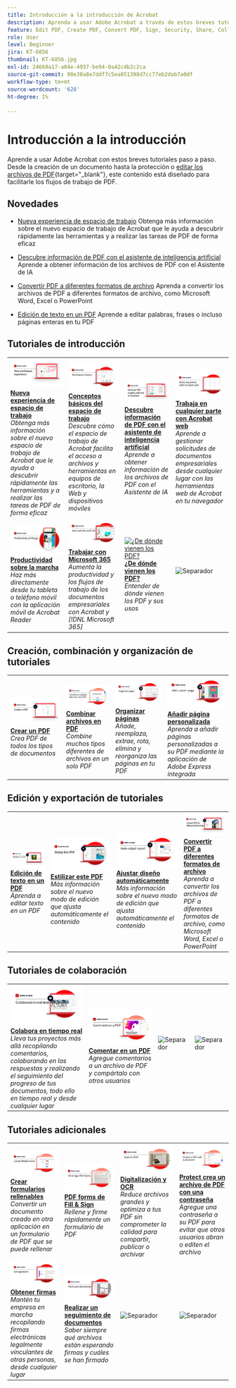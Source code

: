 ```yaml
---
title: Introducción a la introducción de Acrobat
description: Aprenda a usar Adobe Acrobat a través de estos breves tutoriales paso a paso (1-2 min)
feature: Edit PDF, Create PDF, Convert PDF, Sign, Security, Share, Collaboration, Workspace
role: User
level: Beginner
jira: KT-6856
thumbnail: KT-6856.jpg
exl-id: 24660a17-a04e-4937-be94-0a42c4b2c2ca
source-git-commit: 98e38a8e7ddf7c5ea051398d7cc77eb2dab7a0df
workflow-type: tm+mt
source-wordcount: '628'
ht-degree: 1%

---
```


# Introducción a la introducción

Aprende a usar Adobe Acrobat con estos breves tutoriales paso a paso. Desde la creación de un documento hasta la protección o [editar los archivos de PDF](https://www.adobe.com/es/acrobat/online/pdf-editor.html){target="_blank"}, este contenido está diseñado para facilitarle los flujos de trabajo de PDF.

## Novedades

* [Nueva experiencia de espacio de trabajo](new-workspace.md)
Obtenga más información sobre el nuevo espacio de trabajo de Acrobat que le ayuda a descubrir rápidamente las herramientas y a realizar las tareas de PDF de forma eficaz

* [Descubre información de PDF con el asistente de inteligencia artificial](ai-assistant.md)
Aprende a obtener información de los archivos de PDF con el Asistente de IA

* [Convertir PDF a diferentes formatos de archivo](export-pdf.md)
Aprenda a convertir los archivos de PDF a diferentes formatos de archivo, como Microsoft Word, Excel o PowerPoint

* [Edición de texto en un PDF](edit-pdf.md)
Aprende a editar palabras, frases o incluso páginas enteras en tu PDF


## Tutoriales de introducción

<table style="table-layout:fixed">
<tr>
  <td>
    <a href="new-workspace.md">
      <img alt="Nueva experiencia de espacio de trabajo" src="../assets/new-workspace.png" />
    </a>
    <div>
    <a href="new-workspace.md"><strong>Nueva experiencia de espacio de trabajo</strong></a>
    </div>
    <em>Obtenga más información sobre el nuevo espacio de trabajo de Acrobat que le ayuda a descubrir rápidamente las herramientas y a realizar las tareas de PDF de forma eficaz</em>
    <br>
  </td>
  <td>
    <a href="get-to-know-the-acrobat-dc-interface.md">
      <img alt="Conceptos básicos del área de trabajo" src="../assets/workspace_acrobat.png" />
    </a>
    <div>
    <a href="get-to-know-the-acrobat-dc-interface.md"><strong>Conceptos básicos del espacio de trabajo</strong></a>
    </div>
    <em>Descubre cómo el espacio de trabajo de Acrobat facilita el acceso a archivos y herramientas en equipos de escritorio, la Web y dispositivos móviles</em>
    <br>
  </td>
  <td>
    <a href="ai-assistant.md">
      <img alt="Descubre información de PDF con el asistente de inteligencia artificial" src="../assets/ai-assistant.png" />
    </a>
    <div>
    <a href="ai-assistant.md"><strong>Descubre información de PDF con el asistente de inteligencia artificial</strong></a>
    </div>
    <em>Aprende a obtener información de los archivos de PDF con el Asistente de IA</em>
    <br>
  </td>
  <td>
    <a href="acrobatweb.md">
      <img alt="Trabaja en cualquier parte con Acrobat web" src="../assets/Acrobatweb_1280.png" />
    </a>
    <div>
    <a href="acrobatweb.md"><strong>Trabaja en cualquier parte con Acrobat web</strong></a>
    </div>
    <em>Aprende a gestionar solicitudes de documentos empresariales desde cualquier lugar con las herramientas web de Acrobat en tu navegador</em>
    <br>
  </td>
</tr>
<tr>
  <td>
    <a href="productivity.md">
      <img alt="Productividad sobre la marcha" src="../assets/Productivity_1280.png" />
    </a>
    <div>
     <a href="productivity.md"><strong>Productividad sobre la marcha</strong></a>
    </div>
    <em>Haz más directamente desde tu tableta o teléfono móvil con la aplicación móvil de Acrobat Reader</em>
    <br>
  </td>
    <td>
      <a href="../integrate/integrate-overview.md#microsoft">
        <img alt="Trabajar con Microsoft 365" src="../assets/WorkMicrosoft365_1280.png" />
      </a>
      <div>
      <a href="../integrate/integrate-overview.md#microsoft"><strong>Trabajar con Microsoft 365</strong></a>
      </div>
      <em>Aumenta la productividad y los flujos de trabajo de los documentos empresariales con Acrobat y [!DNL Microsoft 365]</em>
      <br>
    </td>
    <td>
      <a href="where-do-pdfs-come-from.md">
        <img alt="¿De dónde vienen los PDF?" src="../assets/WherePDFs.jpg" />
      </a>
      <div>
      <a href="where-do-pdfs-come-from.md"><strong>¿De dónde vienen los PDF?</strong></a>
      </div>
      <em>Entender de dónde vienen los PDF y sus usos</em>
      <br>
    </td>
    <td>
    <img alt="Separador" src="../assets/Grayspacer.png" />
      <div>
      <br>
    </td>
  </tr>
  </table>

## Creación, combinación y organización de tutoriales

<table style="table-layout:fixed">
  <tr>
    <td>
      <a href="create-pdf.md">
        <img alt="Crear archivos de PDF" src="../assets/create.png" />
      </a>
      <div>
      <a href="create-pdf.md"><strong>Crear un PDF</strong></a>
      </div>
      <em>Crea PDF de todos los tipos de documentos</em>
      <br>
    </td>
    <td>
      <a href="combine-to-pdf.md">
        <img alt="COMBINE FILES a PDF" src="../assets/Combine.jpg" />
      </a>
      <div>
      <a href="combine-to-pdf.md"><strong>Combinar archivos en PDF</strong></a>
      </div>
      <em>Combine muchos tipos diferentes de archivos en un solo PDF</em>
      <br>
    </td>
    <td>
      <a href="organize.md">
        <img alt="Organizar páginas" src="../assets/Organize.png" />
      </a>
      <div>
      <a href="organize.md"><strong>Organizar páginas</strong></a>
      </div>
      <em>Añade, reemplaza, extrae, rota, elimina y reorganiza las páginas en tu PDF</em>
      <br>
    </td>
    <td>
      <a href="add-custom-page.md">
        <img alt="Adición de una página personalizada" src="../assets/Custompage.png" />
      </a>
      <div>
      <a href="add-custom-page.md"><strong>Añadir página personalizada</strong></a>
      </div>
      <em>Aprenda a añadir páginas personalizadas a su PDF mediante la aplicación de Adobe Express integrada</em>
      <br>
    </td>
  </tr>
  </table>

## Edición y exportación de tutoriales

<table style="table-layout:fixed">
  <tr>
    <td>
      <a href="edit-pdf.md">
        <img alt="Edición de texto en un PDF" src="../assets/edit-text.png" />
      </a>
      <div>
      <a href="edit-pdf.md"><strong>Edición de texto en un PDF</strong></a>
      </div>
      <em>Aprenda a editar texto en un PDF</em>
      <br>
    </td>
    <td>
      <a href="stylize-this-PDF.md">
        <img alt="Estilizar este PDF" src="../assets/Stylize.png" />
      </a>
      <div>
      <a href="stylize-this-PDF.md"><strong>Estilizar este PDF</strong></a>
      </div>
      <em>Más información sobre el nuevo modo de edición que ajusta automáticamente el contenido</em>
      <br>
    </td>
   <td>
      <a href="auto-adjust-layout.md">
        <img alt="Ajustar diseño automáticamente" src="../assets/Autoadjust.png" />
      </a>
      <div>
      <a href="auto-adjust-layout.md"><strong>Ajustar diseño automáticamente</strong></a>
      </div>
      <em>Más información sobre el nuevo modo de edición que ajusta automáticamente el contenido</em>
      <br>
    </td>
    <td>
      <a href="export-pdf.md">
        <img alt="Convertir PDF a diferentes formatos de archivo" src="../assets/convert.png" />
      </a>
      <div>
      <a href="export-pdf.md"><strong>Convertir PDF a diferentes formatos de archivo</strong></a>
      </div>
      <em>Aprenda a convertir los archivos de PDF a diferentes formatos de archivo, como Microsoft Word, Excel o PowerPoint</em>
      <br>
    </td>
  </tr>
  </table>

## Tutoriales de colaboración

<table style="table-layout:fixed">
  <tr>
    <td>
      <a href="collaborate.md">
        <img alt="Colabora en tiempo real" src="../assets/Collaborate_1280.png" />
      </a>
      <div>
      <a href="collaborate.md"><strong>Colabora en tiempo real</strong></a>
      </div>
      <em>Lleva tus proyectos más allá recopilando comentarios, colaborando en las respuestas y realizando el seguimiento del progreso de tus documentos, todo ello en tiempo real y desde cualquier lugar</em>
      <br>
    </td>
    <td>
      <a href="comment-on-pdf-files.md">
        <img alt="Comentar en un PDF" src="../assets/Comment.jpg" />
      </a>
      <div>
      <a href="comment-on-pdf-files.md"><strong>Comentar en un PDF</strong></a>
      </div>
      <em>Agregue comentarios a un archivo de PDF y compártalo con otros usuarios</em>
      <br>
    </td>
    <td>
    <img alt="Separador" src="../assets/Whitespacer.png" />
      <div>
      <br>
    </td>
    <td>
    <img alt="Separador" src="../assets/Whitespacer.png" />
      <div>
      <br>
    </td>
</tr>
</table>

## Tutoriales adicionales

<table style="table-layout:fixed">
<tr>
  <td>
    <a href="create-fillable-forms.md">
      <img alt="Crear formularios rellenables" src="../assets/Form_1280.png" />
    </a>
    <div>
    <a href="create-fillable-forms.md"><strong>Crear formularios rellenables</strong></a>
    </div>
    <em>Convertir un documento creado en otra aplicación en un formulario de PDF que se puede rellenar</em>
    <br>
  </td>
  <td>
    <a href="fill-and-sign.md">
      <img alt="Rellenar y firmar un formulario de PDF" src="../assets/FillSign_1280.png" />
    </a>
    <div>
    <a href="fill-and-sign.md"><strong>PDF forms de Fill &amp; Sign</strong></a>
    </div>
    <em>Rellene y firme rápidamente un formulario de PDF</em>
    <br>
  </td>
  <td>
    <a href="scan-and-ocr.md">
      <img alt="Digitalización y OCR" src="../assets/Scan.jpg" />
    </a>
    <div>
    <a href="scan-and-ocr.md"><strong>Digitalización y OCR</strong></a>
    </div>
    <em>Reduce archivos grandes y optimiza a tus PDF sin comprometer la calidad para compartir, publicar o archivar</em>
    <br>
  </td>
  <td>
    <a href="password-protect.md">
      <img alt="Protect crea un archivo de PDF con una contraseña" src="../assets/Protect.jpg" />
    </a>
    <div>
    <a href="password-protect.md"><strong>Protect crea un archivo de PDF con una contraseña</strong></a>
    </div>
    <em>Agregue una contraseña a su PDF para evitar que otros usuarios abran o editen el archivo</em>
    <br>
  </td>
</tr>
<tr>
  <td>
    <a href="signatures.md">
      <img alt="Obtener firmas" src="../assets/Signatures_1280.png" />
    </a>
    <div>
    <a href="signatures.md"><strong>Obtener firmas</strong></a>
    </div>
    <em>Mantén tu empresa en marcha recopilando firmas electrónicas legalmente vinculantes de otras personas, desde cualquier lugar</em>
    <br>
  </td>
  <td>
    <a href="track.md">
      <img alt="Realizar un seguimiento de documentos" src="../assets/Track_1280.png" />
    </a>
    <div>
    <a href="track.md"><strong>Realizar un seguimiento de documentos</strong></a>
    </div>
    <em>Saber siempre qué archivos están esperando firmas y cuáles se han firmado</em>
    <br>
  </td>
  <td>
   <img alt="Separador" src="../assets/Grayspacer.png" />
    <div>
    <br>
  </td>
  <td>
   <img alt="Separador" src="../assets/Grayspacer.png" />
    <div>
    <br>
  </td>
</tr>
</table>
